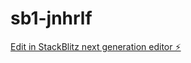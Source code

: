 # sb1-jnhrlf

[Edit in StackBlitz next generation editor ⚡️](https://stackblitz.com/~/github.com/Chhinvanchhai/sb1-jnhrlf)